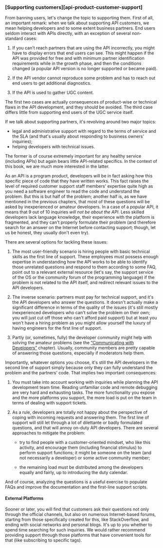### [Supporting customers][api-product-customer-support]

From banning users, let's change the topic to supporting them. First of all, an important remark: when we talk about supporting API customers, we mean helping developers and to some extent business partners. End users seldom interact with APIs directly, with an exception of several non-standard cases:

  1. If you can't reach partners that are using the API incorrectly, you might have to display errors that end users can see. This might happen if the API was provided for free and with minimum partner identification requirements while in the growth phase, and then the conditions changed (a popular API version is no longer supported or became paid).

  2. If the API vendor cannot reproduce some problem and has to reach out end users to get additional diagnostics.

  3. If the API is used to gather UGC content.

The first two cases are actually consequences of product-wise or technical flaws in the API development, and they should be avoided. The third case differs little from supporting end users of the UGC service itself.

If we talk about supporting partners, it's revolving around two major topics:
  * legal and administrative support with regard to the terms of service and the SLA (and that's usually about responding to business owners' inquiries);
  * helping developers with technical issues.

The former is of course extremely important for any healthy service (including APIs) but again bears little API-related specifics. In the context of this book, we are much more interested in the latter.

As an API is a program product, developers will be in fact asking how this specific piece of code that they have written works. This fact raises the level of required customer support staff members' expertise quite high as you need a software engineer to read the code and understand the problem. But this is but half of the problem; another half is, as we have mentioned in the previous chapters, that most of these questions will be asked by inexperienced or amateur developers. In a case of a popular API, it means that 9 out of 10 inquiries *will not be about the API*. Less skilled developers lack language knowledge, their experience with the platform is fragmented, and they can't properly formulate their problem (and therefore search for an answer on the Internet before contacting support; though, let us be honest, they usually don't even try).

There are several options for tackling these issues:

  1. The most user-friendly scenario is hiring people with basic technical skills as the first line of support. These employees must possess enough expertise in understanding how the API works to be able to identify those unrelated questions and respond to them according to some FAQ, point out to a relevant external resource (let's say, the support service of the OS or the community forum of the programming language) if the problem is not related to the API itself, and redirect relevant issues to the API developers.

  2. The inverse scenario: partners must pay for technical support, and it's the API developers who answer the questions. It doesn't actually make a significant difference in terms of the quality of the issues (it's still mostly inexperienced developers who can't solve the problem on their own; you will just cut off those who can't afford paid support) but at least you won't have a hiring problem as you might allow yourself the luxury of having engineers for the first line of support.

  3. Partly (or, sometimes, fully) the developer community might help with solving the amateur problems (see the [“Communicating with Developers”](#api-product-devrel) chapter). Usually, community members are pretty capable of answering those questions, especially if moderators help them.

Importantly, whatever options you choose, it's still the API developers in the second line of support simply because only they can fully understand the problem and the partners' code. That implies two important consequences:

  1. You must take into account working with inquiries while planning the API development team time. Reading unfamiliar code and remote debugging are very hard and exhausting tasks. The more functionality you expose and the more platforms you support, the more load is put on the team in terms of dealing with support tickets.

  2. As a rule, developers are totally not happy about the perspective of coping with incoming requests and answering them. The first line of support will still let through a lot of dilettante or badly formulated questions, and that will annoy on-duty API developers. There are several approaches to mitigate the problem:
     
     * try to find people with a customer-oriented mindset, who like this activity, and encourage them (including financial stimulus) to perform support functions; it might be someone on the team (and not necessarily a developer) or some active community member;

     * the remaining load must be distributed among the developers equally and fairly, up to introducing the duty calendar.

And of course, analyzing the questions is a useful exercise to populate FAQs and improve the documentation and the first-line support scripts.

#### External Platforms

Sooner or later, you will find that customers ask their questions not only through the official channels, but also on numerous Internet-based forums, starting from those specifically created for this, like StackOverflow, and ending with social networks and personal blogs. It's up to you whether to spend time searching for such inquiries. We would rather recommend providing support through those platforms that have convenient tools for that (like subscribing to specific tags).